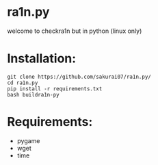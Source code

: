 # ra1n.py

welcome to checkra1n but in python (linux only)

# Installation:
```
git clone https://github.com/sakurai07/ra1n.py/
cd ra1n.py
pip install -r requirements.txt
bash buildra1n-py
```
# Requirements:
- pygame
- wget
- time
